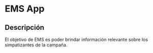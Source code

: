 # EMS App
## Descripción
El objetivo de EMS es poder brindar información relevante sobre los simpatizantes de la campaña. 